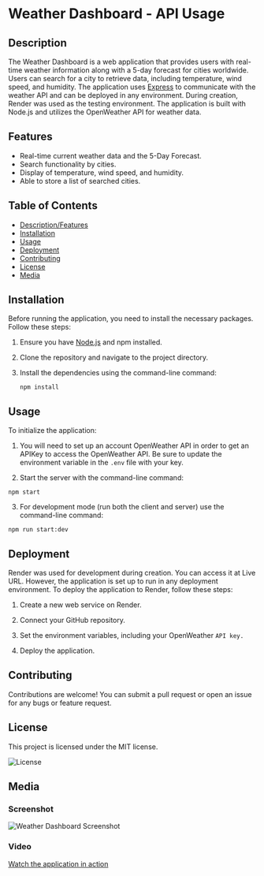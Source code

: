 # Weather Dashboard - API Usage
  
## Description
  
The Weather Dashboard is a web application that provides users with real-time weather information along with a 5-day forecast for cities worldwide. Users can search for a city to retrieve data, including temperature, wind speed, and humidity. The application uses [Express](https://expressjs.com/) to communicate with the weather API and can be deployed in any environment. During creation, Render was used as the testing environment. The application is built with Node.js and utilizes the OpenWeather API for weather data.
  
## Features

* Real-time current weather data and the 5-Day Forecast.
* Search functionality by cities.
* Display of temperature, wind speed, and humidity. 
* Able to store a list of searched cities.

## Table of Contents

- [Description/Features](#description)
- [Installation](#installation)
- [Usage](#usage)
- [Deployment](#deployment)
- [Contributing](#contributing)
- [License](#license)
- [Media](#media)
    
## Installation

Before running the application, you need to install the necessary packages. Follow these steps:
  
1. Ensure you have [Node.js](https://nodejs.org/) and npm   installed.
  
2. Clone the repository and navigate to the project directory.
    
3. Install the dependencies using the command-line command:
 
   ```npm install```
   

## Usage

To initialize the application:

1. You will need to set up an account OpenWeather API in order to get an APIKey to access the OpenWeather API. Be sure to update the environment variable in the ```.env``` file with your key.

2. Start the server with the command-line command:
  
 ```npm start```
  
3. For development mode (run both the client and server) use the command-line command:
  
 ```npm run start:dev```


## Deployment

Render was used for development during creation. You can access it at Live URL. However, the application is set up to run in any deployment environment. To deploy the application to Render, follow these steps:

1. Create a new web service on Render.

2. Connect your GitHub repository.

3. Set the environment variables, including your OpenWeather ```API key.```

4. Deploy the application.

## Contributing

Contributions are welcome! You can submit a pull request or open an issue for any bugs or feature request.

## License

This project is licensed under the MIT license.

![License](https://img.shields.io/badge/license-MIT-blue.svg)

## Media

### Screenshot

![Weather Dashboard Screenshot](Assets/Weather-Dash-Board-Demo.png)

### Video

[Watch the application in action](https://drive.google.com/file/d/1xnA_cLHrZ3BbK3Slm0bf_kjhU4KPCstX/view?usp=sharing)


